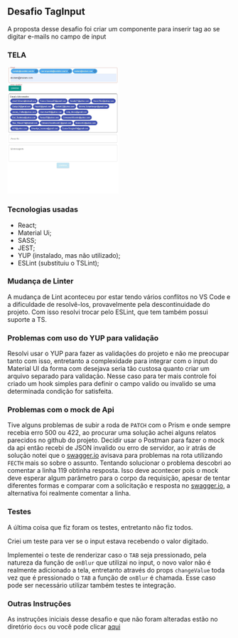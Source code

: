 ## Desafio TagInput
A proposta desse desafio foi criar um componente para inserir tag ao se digitar e-mails no campo de input

### TELA
[<img src="docs\telas\768.jpeg" width="250"/>](docs\telas\768.jpeg)

### Tecnologias usadas
- React;
- Material Ui;
- SASS;
- JEST;
- YUP (instalado, mas não utilizado);
- ESLint (substituiu o TSLint);

### Mudança de Linter

A mudança de Lint aconteceu por estar tendo vários conflitos no VS Code e a dificuldade de resolvê-los, provavelmente pela descontinuidade do projeto. Com isso resolvi trocar pelo ESLint, que tem também possui suporte a TS.

### Problemas com uso do YUP para validação

Resolvi usar o YUP para fazer as validações do projeto e não me preocupar tanto com isso, entretanto a complexidade para integrar com o input do Material UI da forma com desejava seria tão custosa quanto criar um arquivo separado para validação. Nesse caso para ter mais controle foi criado um hook simples para definir o campo valido ou invalido se uma determinada condição for satisfeita.

### Problemas com o mock de Api

Tive alguns problemas de subir a roda de `PATCH` com o Prism e onde sempre recebia erro 500 ou 422, ao procurar uma solução achei alguns relatos parecidos no github do projeto. Decidir usar o Postman para fazer o mock da api então recebi de JSON invalido ou erro de servidor, ao ir atrás de solução notei que o [swagger.io](https://editor.swagger.io) avisava para problemas na rota utilizando `FECTH` mais so sobre o assunto. Tentando solucionar o problema descobri ao comentar a linha 119 obtinha resposta.
Isso deve acontecer pois o mock deve esperar algum parâmetro para o corpo da requisição, apesar de tentar diferentes formas e comparar com a solicitação e resposta no [swagger.io](https://editor.swagger.io), a alternativa foi realmente comentar a linha.

### Testes

A última coisa que fiz foram os testes, entretanto não fiz todos.

Criei um teste para ver se o input estava recebendo o valor digitado.

Implementei o teste de renderizar caso o `TAB` seja pressionado, pela natureza da função de `onBlur` que utilizai no input, o novo valor não é realmente adicionado a tela, entretanto através do props `changeValue` toda vez que é pressionado o `TAB` a função de `onBlur` é chamada. Esse caso pode ser necessário utilizar também testes te integração.

### Outras Instruções

As instruções iniciais desse desafio e que não foram alteradas estão no diretório `docs` ou você pode clicar [aqui](docs\Instruções.md)

